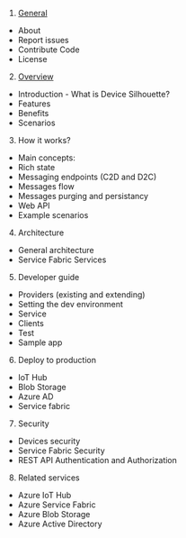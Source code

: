1.	[General](../README.md)
 * About
 * Report issues
 * Contribute Code
 * License
2.	[Overview](overview.md)
 * Introduction - What is Device Silhouette? 
 * Features 
 *  Benefits
 * Scenarios 
3.	How it works?
 * Main concepts:
 * Rich state
 * Messaging endpoints (C2D and D2C)
 * Messages flow
 * Messages purging and persistancy 
 * Web API 
 * Example scenarios
4.	Architecture
 * General architecture
 * Service Fabric Services
5.	Developer guide
 * Providers (existing and extending)
 * Setting the dev environment
 * Service
 * Clients
 * Test 
 * Sample app
6.	Deploy to production
 * IoT Hub
 * Blob Storage
 * Azure AD
 * Service fabric
7.	Security
 * Devices security
 * Service Fabric Security
 * REST API Authentication and Authorization
8.	Related services
 * Azure IoT Hub
 * Azure Service Fabric
 * Azure Blob Storage
 * Azure Active Directory








